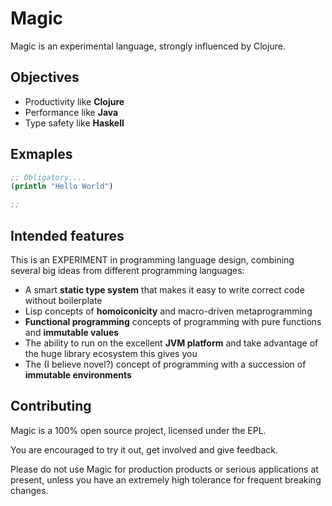 # Magic

Magic is an experimental language, strongly influenced by Clojure. 

## Objectives

- Productivity like **Clojure**
- Performance like **Java**
- Type safety like **Haskell**

## Exmaples
```clojure
;; Obligatory....
(println "Hello World")

;;  

```


## Intended features

This is an EXPERIMENT in programming language design, combining several big ideas from different programming languages:

- A smart **static type system** that makes it easy to write correct code without boilerplate
- Lisp concepts of **homoiconicity** and macro-driven metaprogramming
- **Functional programming** concepts of programming with pure functions and **immutable values**
- The ability to run on the excellent **JVM platform** and take advantage of the huge library ecosystem this gives you
- The (I believe novel?) concept of programming with a succession of **immutable environments**

## Contributing

Magic is a 100% open source project, licensed under the EPL.

You are encouraged to try it out, get involved and give feedback.

Please do not use Magic for production products or serious applications at present, unless you have an extremely high tolerance for frequent breaking changes.
